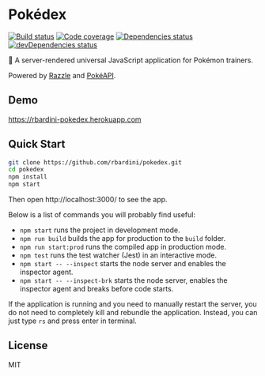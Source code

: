 # Pokédex

[![Build status](https://img.shields.io/travis/rbardini/pokedex.svg)](https://travis-ci.org/rbardini/pokedex)
[![Code coverage](https://img.shields.io/codecov/c/github/rbardini/pokedex.svg)](https://codecov.io/gh/rbardini/pokedex)
[![Dependencies status](https://img.shields.io/david/rbardini/pokedex.svg)](https://david-dm.org/rbardini/pokedex)
[![devDependencies status](https://img.shields.io/david/dev/rbardini/pokedex.svg)](https://david-dm.org/rbardini/pokedex?type=dev)

🎒 A server-rendered universal JavaScript application for Pokémon trainers.

Powered by [Razzle](https://github.com/jaredpalmer/razzle) and [PokéAPI](https://pokeapi.co/).

## Demo

https://rbardini-pokedex.herokuapp.com

## Quick Start

```bash
git clone https://github.com/rbardini/pokedex.git
cd pokedex
npm install
npm start
```

Then open http://localhost:3000/ to see the app.

Below is a list of commands you will probably find useful:

- `npm start` runs the project in development mode.
- `npm run build` builds the app for production to the `build` folder.
- `npm run start:prod` runs the compiled app in production mode.
- `npm test` runs the test watcher (Jest) in an interactive mode.
- `npm start -- --inspect` starts the node server and enables the inspector agent.
- `npm start -- --inspect-brk` starts the node server, enables the inspector agent and breaks before code starts.

If the application is running and you need to manually restart the server, you do not need to completely kill and rebundle the application. Instead, you can just type `rs` and press enter in terminal.

## License

MIT
